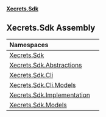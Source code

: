 #### [Xecrets.Sdk](index.md 'index')

## Xecrets.Sdk Assembly

| Namespaces | |
| :--- | :--- |
| [Xecrets.Sdk](Xecrets.Sdk.md 'Xecrets.Sdk') | |
| [Xecrets.Sdk.Abstractions](Xecrets.Sdk.Abstractions.md 'Xecrets.Sdk.Abstractions') | |
| [Xecrets.Sdk.Cli](Xecrets.Sdk.Cli.md 'Xecrets.Sdk.Cli') | |
| [Xecrets.Sdk.Cli.Models](Xecrets.Sdk.Cli.Models.md 'Xecrets.Sdk.Cli.Models') | |
| [Xecrets.Sdk.Implementation](Xecrets.Sdk.Implementation.md 'Xecrets.Sdk.Implementation') | |
| [Xecrets.Sdk.Models](Xecrets.Sdk.Models.md 'Xecrets.Sdk.Models') | |
